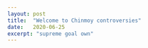 ```yaml
---
layout: post
title:  "Welcome to Chinmoy controversies"
date:   2020-06-25
excerpt: "supreme goal own"
---
```

